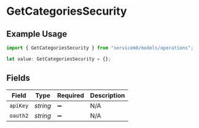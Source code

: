 # GetCategoriesSecurity

## Example Usage

```typescript
import { GetCategoriesSecurity } from "servicem8/models/operations";

let value: GetCategoriesSecurity = {};
```

## Fields

| Field              | Type               | Required           | Description        |
| ------------------ | ------------------ | ------------------ | ------------------ |
| `apiKey`           | *string*           | :heavy_minus_sign: | N/A                |
| `oauth2`           | *string*           | :heavy_minus_sign: | N/A                |